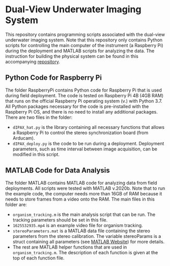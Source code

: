 # Dual-View Underwater Imaging System
This repository contains programming scripts associated with the dual-view underwater imaging system. Note that this repository only contains Python scripts for controlling the main computer of the instrument (a Raspberry Pi) during the deployment and MATLAB scripts for analyzing the data. The instruction for building the physical system can be found in this accompanying [repository](https://github.com/plertvilai/IPAX). 

## Python Code for Raspberry Pi
The folder RaspberryPi contains Python code for Raspberry Pi that is used during field deployment. The code is tested on Raspberry Pi 4B (4GB RAM) that runs on the official Raspberry Pi operating system (v.) with Python 3.7. All Python packages necessary for the code is pre-installed with the Raspberry Pi OS, and there is no need to install any additional packages. 
There are two files in the folder:
- `dIPAX_hat.py` is the library containing all necessary functions that allows a Raspberry Pi to control the stereo synchronization board (from Arducam).
- `dIPAX_deploy.py` is the code to be run during a deployment. Deployment parameters, such as time interval between image acquisition, can be modified in this script.

## MATLAB Code for Data Analysis
The folder MATLAB contains MATLAB code for analyzing data from field deployments. All scripts were tested with MATLAB v.2020b. Note that to run the example code, the computer needs more than 16GB of RAM because it needs to store frames from a video onto the RAM. 
The main files in this folder are:
- `organism_tracking.m` is the main analysis script that can be run. The tracking parameters should be set in this file. 
- `1625532935.mp4` is an example video file for organism tracking.
- `stereoParameters.mat` is a MATLAB data file containing the stereo parameters from the stereo calibration. The variable stereoParams is a struct containing all parameters (see [MATLAB Website](https://www.mathworks.com/help/vision/ref/stereoparameters.html)) for more details.
- The rest are MATLAB helper functions that are used in `organism_tracking.m`. The description of each function is given at the top of each function file. 